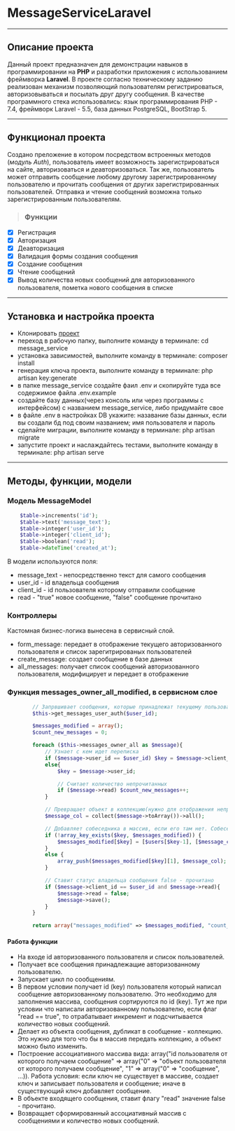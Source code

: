 # MessageServiceLaravel
___

## Описание проекта
Данный проект предназначен для демонстрации навыков в программировании на **PHP** и разработки приложения с использованием фреймворка **Laravel**. В проекте согласно техническому заданию реализован механизм позволяющий пользователям регистрироваться, авторизовываться и посылать друг другу сообщения. В качестве программного стека использовались: язык программирования PHP - 7.4, фреймворк Laravel - 5.5, база данных PostgreSQL, BootStrap 5.

___

## Функционал проекта
Создано преложение в котором посредством встроенных методов (*модуль Auth*), пользователь имеет возможность зарегистрироваться на сайте, авторизоваться и деавторизоваться. Так же, пользователь может отправить сообщение любому другому зарегистрированному пользователю и прочитать сообщения от других зарегистрированных пользователей. Отправка и чтение сообщений возможна только зарегистрированным пользователям. 
> ### Функции
 - [x] Регистрация
 - [x] Авторизация
 - [x] Деавторизация
 - [x] Валидация формы создания сообщения
 - [x] Создание сообщения
 - [x] Чтение сообщений
 - [x] Вывод количества новых сообщений для авторизованного пользователя, пометка нового сообщения в списке

___

## Установка и настройка проекта
+ Клонировать [проект](git@github.com:skulsik/MessageServiceLaravel.git)
+ переход в рабочую папку, выполните команду в терминале: cd message_service
+ установка зависимостей, выполните команду в терминале: composer install
+ генерация ключа проекта, выполните команду в терминале: php artisan key:generate
+ в папке message_service создайте фаил .env и скопируйте туда все содержимое файла .env.example
+ создайте базу данных(через консоль или через программы с интерфейсом) с названием message_service, либо придумайте свое
+ в файле .env в настройках DB укажите: назавание базы данных, если вы создали бд под своим названием; имя пользователя и пароль
+ сделайте миграции, выполните команду в терминале: php artisan migrate
+ запустите проект и наслаждайтесь тестами, выполните команду в терминале: php artisan serve

___

## Методы, функции, модели
### Модель MessageModel
```php
    $table->increments('id');
    $table->text('message_text');
    $table->integer('user_id');
    $table->integer('client_id');
    $table->boolean('read');
    $table->dateTime('created_at');
```
В модели используются поля: 
 - message_text - непосредственно текст для самого сообщения
 - user_id - id владельца сообщения
 - client_id - id пользователя которому отправили сообщение
 - read - "true" новое сообщение, "false" сообщение прочитано

### Контроллеры
Кастомная бизнес-логика вынесена в сервисный слой.

 - form_message: передает в отображение текущего авторизованного пользователя и список зарегитрированых пользователей
 - create_message: создает сообщение в базе данных
 - all_messages: получает список сообщений авторизованного пользователя, модифицирует и передает в отображение

### Функция messages_owner_all_modified, в сервисном слое
```php
        // Запрвшивает сообщения, которые принадлежат текущему пользователю
        $this->get_messages_user_auth($user_id);

        $messages_modified = array();
        $count_new_messages = 0;

        foreach ($this->messages_owner_all as $message){
            // Узнает с кем идет переписка
            if ($message->user_id == $user_id) $key = $message->client_id;
            else{
                $key = $message->user_id;

                // Считает количество непрочитанных
                if ($message->read) $count_new_messages++;
            }

            // Превращает объект в коллекцию(нужно для отображения непрочитанных сообщений)
            $message_col = collect($message->toArray())->all();

            // Добавляет собеседника в массив, если его там нет. Собеседнику добавляет объект сообщения.
            if (!array_key_exists($key, $messages_modified)) {
                $messages_modified[$key] = [$users[$key-1], [$message_col]];
            }
            else {
                array_push($messages_modified[$key][1], $message_col);
            }

            // Ставит статус владельца сообщения false - прочитано
            if ($message->client_id == $user_id and $message->read){
                $message->read = false;
                $message->save();
            }
        }

        return array("messages_modified" => $messages_modified, "count_new_messages" => $count_new_messages);
```

#### Работа функции
 - На входе id авторизованного пользователя и список пользователей. 
 - Получает все сообщения принадлежащие авторизованному пользователю. 
 - Запускает цикл по сообщениям. 
 - В первом условии получает id (key) пользователя который написал сообщение авторизованному пользователю. Это необходимо для заполнения массива, сообщения сортируются по id (key). Тут же при условии что написали авторизованному пользователю, если флаг "read == true", то отрабатывает инкремент и подсчитывается количество новых сообщений.
 - Делает из объекта сообщения, дубликат в сообщение - коллекцию. Это нужно для того что бы в массив передать коллекцию, а объект можно было изменить.
 - Построение ассоциативного массива вида: array("id пользователя от которого получаем сообщение" => array("0" => "объект пользователя от которого получаем сообщение", "1" => array("0" => "сообщение", ...)). Работа условия: если ключ не существует в массиве, создает ключ и записывает пользователя и сообщение; иначе в существующий ключ добавляет сообщение.
 - В объекте входящего сообщения, ставит флагу "read" значение false - прочитано.
 - Возвращает сформированный ассоциативный массив с сообщениями и количество новых сообщений.
